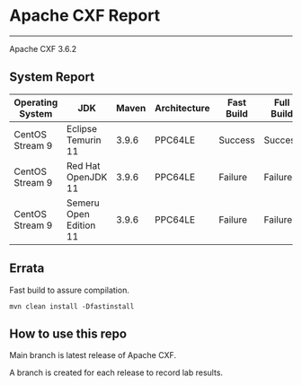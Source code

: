 # Apache CXF Report
--- 

Apache CXF 3.6.2

## System Report

| Operating System    | JDK       | Maven | Architecture | Fast Build | Full Build | Date  |
|---------------------|-----------|-------|--------------|------------|------------|-------|
| CentOS Stream 9         | Eclipse Temurin 11  | 3.9.6 | PPC64LE      | Success | Success | Feb 1, 2024 |
| CentOS Stream 9         | Red Hat OpenJDK 11  | 3.9.6 | PPC64LE      | Failure | Failure | Feb 1, 2024 |
| CentOS Stream 9         | Semeru Open Edition 11  | 3.9.6 | PPC64LE      | Failure | Failure | Feb 1, 2024 |



## Errata


Fast build to assure compilation. 
```
mvn clean install -Dfastinstall
```

## How to use this repo

Main branch is latest release of Apache CXF.

A branch is created for each release to record lab results.
